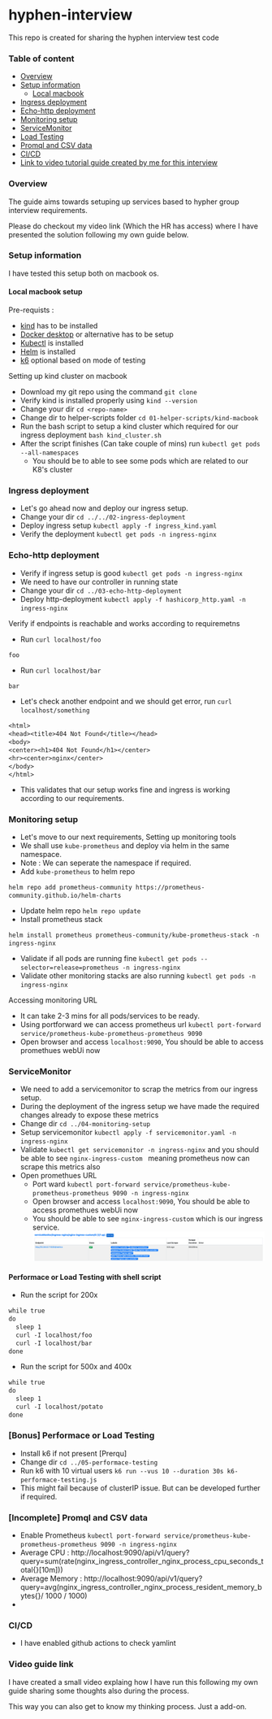 # hyphen-interview
This repo is created for sharing the hyphen interview test code

### Table of content
- [Overview](#overview)
- [Setup information](#setup-information)
    - [Local macbook](#local-macbook-setup)
- [Ingress deployment](#ingress-deployment)
- [Echo-http deployment](#echo-http-deployment)
- [Monitoring setup](#monitoring-setup)
- [ServiceMonitor](#servicemonitor)
- [Load Testing](#performace-or-load-testing )
- [Promql and CSV data](#promql-and-csv-data)
- [CI/CD](CI/CD)
- [Link to video tutorial guide created by me for this interview](#video-guide-link)

### Overview
The guide aims towards setuping up services based to hypher group interview requirements.

Please do checkout my video link (Which the HR has access) where I have presented the solution following my own guide below.

### Setup information

I have tested this setup both on macbook os.

#### Local macbook setup
Pre-requists :
- [kind](https://kind.sigs.k8s.io/docs/user/quick-start/#installation) has to be installed 
- [Docker desktop](https://www.docker.com/products/docker-desktop) or alternative has to be setup 
- [Kubectl](https://kubernetes.io/docs/tasks/tools/) is installed
- [Helm](https://helm.sh/docs/intro/install/) is installed
- [k6](https://k6.io/docs/getting-started/installation/) optional based on mode of testing

Setting up kind cluster on macbook 
- Download my git repo using the command `git clone`
- Verify kind is installed properly using `kind --version`
- Change your dir `cd <repo-name>`
- Change dir to helper-scripts folder `cd 01-helper-scripts/kind-macbook`
- Run the bash script to setup a kind cluster which required for our ingress deployment `bash kind_cluster.sh`
- After the script finishes (Can take couple of mins) run `kubectl get pods --all-namespaces`
    - You should be to able to see some pods which are related to our K8's cluster


### Ingress deployment
- Let's go ahead now and deploy our ingress setup.
- Change your dir `cd ../../02-ingress-deployment`
- Deploy ingress setup `kubectl apply -f ingress_kind.yaml`
- Verify the deployment `kubectl get pods -n ingress-nginx`
### Echo-http deployment
- Verify if ingress setup is good `kubectl get pods -n ingress-nginx`
- We need to have our controller in running state
- Change your dir `cd ../03-echo-http-deployment`
- Deploy http-deployment `kubectl apply -f hashicorp_http.yaml -n ingress-nginx`

Verify if endpoints is reachable and works according to requiremetns 
- Run `curl localhost/foo`
```
foo
```
- Run `curl localhost/bar`
```
bar
```
- Let's check another endpoint and we should get error, run `curl localhost/something`
```
<html>
<head><title>404 Not Found</title></head>
<body>
<center><h1>404 Not Found</h1></center>
<hr><center>nginx</center>
</body>
</html>
```
- This validates that our setup works fine and ingress is working according to our requirements.
### Monitoring setup
- Let's move to our next requirements, Setting up monitoring tools
- We shall use `kube-prometheus` and deploy via helm in the same namespace.
- Note : We can seperate the namespace if required.
- Add `kube-prometheus` to helm repo
```
helm repo add prometheus-community https://prometheus-community.github.io/helm-charts
```
- Update helm repo `helm repo update`
- Install prometheus stack
```
helm install prometheus prometheus-community/kube-prometheus-stack -n ingress-nginx
```
- Validate if all pods are running fine `kubectl get pods --selector=release=prometheus -n ingress-nginx`
- Validate other monitoring stacks are also running `kubectl get pods -n ingress-nginx` 

Accessing monitoring URL
- It can take 2-3 mins for all pods/services to be ready.
- Using portforward we can access prometheus url `kubectl port-forward service/prometheus-kube-prometheus-prometheus 9090
`
- Open browser and access `localhost:9090`, You should be able to access promethues webUi now

### ServiceMonitor
- We need to add a servicemonitor to scrap the metrics from our ingress setup.
- During the deployment of the ingress setup we have made the required changes already to expose these metrics
- Change dir `cd ../04-monitoring-setup`
- Setup servicemonitor `kubectl apply -f servicemonitor.yaml -n ingress-nginx`
- Validate `kubectl get servicemonitor -n ingress-nginx` and you should be able to see `nginx-ingress-custom ` meaning prometheus now can scrape this metrics also
- Open promethues URL
    - Port ward `kubectl port-forward service/prometheus-kube-prometheus-prometheus 9090 -n ingress-nginx`
    - Open browser and access `localhost:9090`, You should be able to access promethues webUi now
    - You should be able to see `nginx-ingress-custom` which is our ingress service.
![Promethues URL](Images/01.png)

#### Performace or Load Testing with shell script
- Run the script for 200x
```
while true
do
  sleep 1
  curl -I localhost/foo
  curl -I localhost/bar
done
```
- Run the script for 500x and 400x
```
while true
do
  sleep 1
  curl -I localhost/potato
done
```

### [Bonus] Performace or Load Testing

- Install k6 if not present [Prerqu]
- Change dir `cd ../05-performace-testing`
- Run k6 with 10 virtual users `k6 run --vus 10 --duration 30s k6-performace-testing.js `
- This might fail because of clusterIP issue. But can be developed further if required.

### [Incomplete] Promql and CSV data
 * Enable Prometheus `kubectl port-forward service/prometheus-kube-prometheus-prometheus 9090 -n ingress-nginx`
 * Average CPU : http://localhost:9090/api/v1/query?query=sum(rate(nginx_ingress_controller_nginx_process_cpu_seconds_total{}[10m]))
 * Average Memory : http://localhost:9090/api/v1/query?query=avg(nginx_ingress_controller_nginx_process_resident_memory_bytes{}/ 1000 / 1000)
 * 

### CI/CD
- I have enabled github actions to check yamlint

### Video guide link

I have created a small video explaing how I have run this following my own guide sharing some thoughts also during the process. 

This way you can also get to know my thinking process. Just a add-on.
